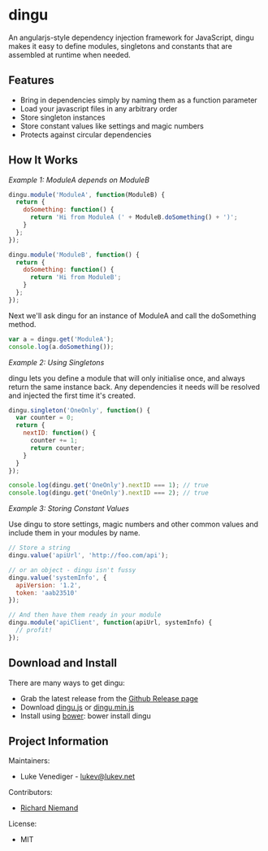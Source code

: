 # dingu

An angularjs-style dependency injection framework for JavaScript, dingu makes it easy
to define modules, singletons and constants that are assembled at runtime
when needed.

## Features

* Bring in dependencies simply by naming them as a function parameter
* Load your javascript files in any arbitrary order
* Store singleton instances
* Store constant values like settings and magic numbers
* Protects against circular dependencies

## How It Works

*Example 1: ModuleA depends on ModuleB*

```javascript
dingu.module('ModuleA', function(ModuleB) {
  return {
    doSomething: function() {
      return 'Hi from ModuleA (' + ModuleB.doSomething() + ')';
    }
  };
});

dingu.module('ModuleB', function() {
  return {
    doSomething: function() {
      return 'Hi from ModuleB';
    }
  };
});
```

Next we'll ask dingu for an instance of ModuleA and call the doSomething method.

```javascript
var a = dingu.get('ModuleA');
console.log(a.doSomething());
```

*Example 2: Using Singletons*

dingu lets you define a module that will only initialise once, and always
return the same instance back. Any dependencies it needs will be resolved
and injected the first time it's created.

```javascript
dingu.singleton('OneOnly', function() {
  var counter = 0;
  return {
    nextID: function() {
      counter += 1;
      return counter;
    }
  }
});

console.log(dingu.get('OneOnly').nextID === 1); // true
console.log(dingu.get('OneOnly').nextID === 2); // true
 ```

*Example 3: Storing Constant Values*

Use dingu to store settings, magic numbers and other common values and
include them in your modules by name.

```javascript
// Store a string
dingu.value('apiUrl', 'http://foo.com/api');

// or an object - dingu isn't fussy
dingu.value('systemInfo', {
  apiVersion: '1.2',
  token: 'aab23510' 
});

// And then have them ready in your module
dingu.module('apiClient', function(apiUrl, systemInfo) {
  // profit!
});
```

## Download and Install
There are many ways to get dingu:
* Grab the latest release from the [Github Release page](https://github.com/lukevenediger/dingu/releases)
* Download [dingu.js](https://raw.github.com/lukevenediger/dingu/49c219ee5fb2ad9d2e0593bfe3507e7ce2504c71/dingu.js)  or [dingu.min.js](https://raw.github.com/lukevenediger/dingu/49c219ee5fb2ad9d2e0593bfe3507e7ce2504c71/dingu.min.js)
* Install using [bower](http://bower.io): bower install dingu

## Project Information

Maintainers:
* Luke Venediger - <a href="mailto:lukev@lukev.net">lukev@lukev.net</a>

Contributors:
* [Richard Niemand](https://github.com/niemandr)

License:
* MIT